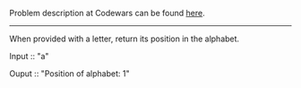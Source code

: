 Problem description at Codewars can be found
[here](https://www.codewars.com/kata/5808e2006b65bff35500008f/train/python).

-------------

When provided with a letter, return its position in the alphabet.
<br>

Input :: "a"
<br>

Ouput :: "Position of alphabet: 1"
